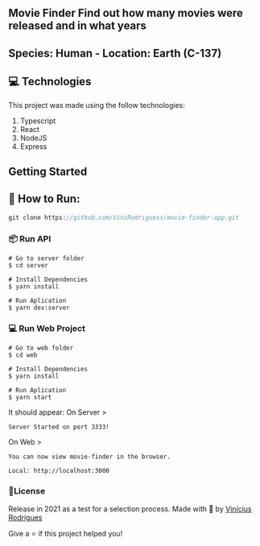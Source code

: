 

 ## Movie Finder Find out how many movies were released and in what years
 ## Species: Human - Location: Earth (C-137)
 
## :computer: Technologies
This project was made using the follow technologies:

1. Typescript
2. React
3. NodeJS
4. Express
 
 ## Getting Started 
 
## :rocket: How to Run: 
```javascript
git clone https://github.com/ViniRodriguess/movie-finder-app.git
```

### :package: Run API

```console
# Go to server folder
$ cd server

# Install Dependencies
$ yarn install

# Run Aplication
$ yarn dev:server
```
### :computer: Run Web Project
```console
# Go to web folder
$ cd web

# Install Dependencies
$ yarn install

# Run Aplication
$ yarn start
```

It should appear:
On Server >
```
Server Started on port 3333!
```
 On Web >
 ```
 You can now view movie-finder in the browser.
 
Local: http://localhost:3000
 ```
 
 ### :book:License
 Release in 2021 as a test for a selection process.
 Made with :purple_heart: by [Vinícius Rodrigues](https://github.com/ViniRodriguess)
 
 Give a :star: if this project helped you!



 
 
